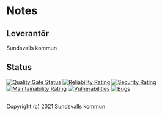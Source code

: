# Notes

## Leverantör

Sundsvalls kommun

## Status

[![Quality Gate Status](https://sonarcloud.io/api/project_badges/measure?project=Sundsvallskommun_api-service-notes&metric=alert_status)](https://sonarcloud.io/summary/new_code?id=Sundsvallskommun_api-service-notes)
[![Reliability Rating](https://sonarcloud.io/api/project_badges/measure?project=Sundsvallskommun_api-service-notes&metric=reliability_rating)](https://sonarcloud.io/summary/new_code?id=Sundsvallskommun_api-service-notes)
[![Security Rating](https://sonarcloud.io/api/project_badges/measure?project=Sundsvallskommun_api-service-notes&metric=security_rating)](https://sonarcloud.io/summary/new_code?id=Sundsvallskommun_api-service-notes)
[![Maintainability Rating](https://sonarcloud.io/api/project_badges/measure?project=Sundsvallskommun_api-service-notes&metric=sqale_rating)](https://sonarcloud.io/summary/new_code?id=Sundsvallskommun_api-service-notes)
[![Vulnerabilities](https://sonarcloud.io/api/project_badges/measure?project=Sundsvallskommun_api-service-notes&metric=vulnerabilities)](https://sonarcloud.io/summary/new_code?id=Sundsvallskommun_api-service-notes)
[![Bugs](https://sonarcloud.io/api/project_badges/measure?project=Sundsvallskommun_api-service-notes&metric=bugs)](https://sonarcloud.io/summary/new_code?id=Sundsvallskommun_api-service-notes)


## 
Copyright (c) 2021 Sundsvalls kommun